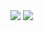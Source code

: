 <!--
- 🔭 I’m currently working on ...
- 🌱 I’m currently learning ...
- 👯 I’m looking to collaborate on ...
- 🤔 I’m looking for help with ...
- 💬 Ask me about ...
- 📫 How to reach me: ...
- 😄 Pronouns: ...
- ⚡ Fun fact: ...
-->

<div>
<!-- My stats -->
<img src="https://github-readme-stats.vercel.app/api?username=Mathias231&&show_icons=true&title_color=ffffff&icon_color=bb2acf&text_color=daf7dc&bg_color=151515" />

<!-- My top used languages -->
  <img src="github-readme-stats.vercel.app/api/top-langs/?username=Mathias231&layout-compact&langs_count-16&theme-dark" />
</div>
